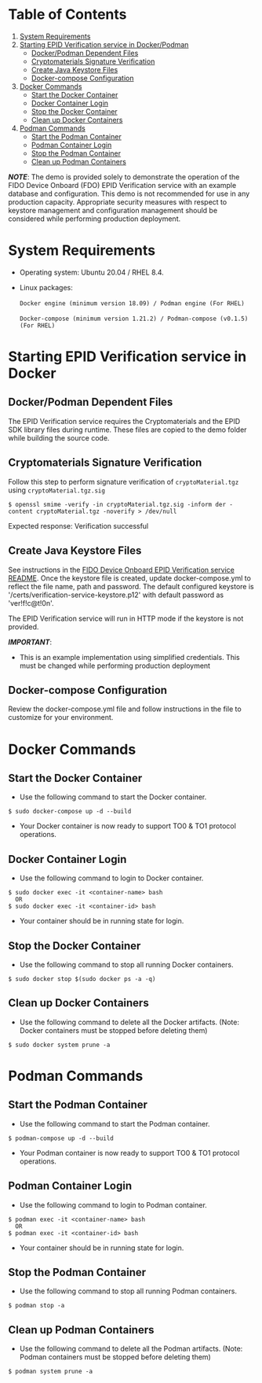 
# Table of Contents
1. [System Requirements](#system-requirements)
1. [Starting EPID Verification service in Docker/Podman](#starting-epid-verification-service-in-docker)
    * [Docker/Podman Dependent Files](#docker-dependent-files)
    * [Cryptomaterials Signature Verification](#cryptomaterials-signature-verification)
    * [Create Java Keystore Files](#create-java-keystore-files)
    * [Docker-compose Configuration](#docker-compose-configuration)
1. [Docker Commands](#docker-commands)
    * [Start the Docker Container](#start-the-docker-container)
    * [Docker Container Login](#docker-container-login)
    * [Stop the Docker Container](#stop-the-docker-container)
    * [Clean up Docker Containers](#clean-up-docker-containers)
1. [Podman Commands](#podman-commands)
    * [Start the Podman Container](#start-the-podman-container)
    * [Podman Container Login](#podman-container-login)
    * [Stop the Podman Container](#stop-the-podman-container)
    * [Clean up Podman Containers](#clean-up-podman-containers)


***NOTE***: The demo is provided solely to demonstrate the operation of the FIDO Device Onboard (FDO) EPID Verification service with an example database and configuration. This demo is not recommended for use in any production capacity. Appropriate security measures with respect to keystore management and configuration management should be considered while performing production deployment.

# System Requirements

* Operating system: Ubuntu 20.04 / RHEL 8.4.

*  Linux packages:<br/><br/>
`Docker engine (minimum version 18.09) / Podman engine (For RHEL)`<br/><br/>
`Docker-compose (minimum version 1.21.2) / Podman-compose (v0.1.5) (For RHEL)`<br/>

# Starting EPID Verification service in Docker

## Docker/Podman Dependent Files

The EPID Verification service requires the Cryptomaterials and the EPID SDK library files during runtime. These files are copied to the demo folder while building the source code.

## Cryptomaterials Signature Verification

Follow this step to perform signature verification of `cryptoMaterial.tgz` using `cryptoMaterial.tgz.sig`

```
$ openssl smime -verify -in cryptoMaterial.tgz.sig -inform der -content cryptoMaterial.tgz -noverify > /dev/null
```
Expected response: Verification successful

## Create Java Keystore Files
See instructions in the [FIDO Device Onboard EPID Verification service README](https://github.com/secure-device-onboard/epid-verification-service#generate-keystores). Once the keystore file is created, update docker-compose.yml to reflect the file name, path and password. The default configured keystore is '/certs/verification-service-keystore.p12' with default password as 'ver!f!c@t!0n'.

The EPID Verification service will run in HTTP mode if the keystore is not provided.

***IMPORTANT***:

-  This is an example implementation using simplified credentials. This must be changed while performing production deployment

## Docker-compose Configuration
Review the docker-compose.yml file and follow instructions in the file to customize for your environment.

# Docker Commands

## Start the Docker Container
* Use the following command to start the Docker container.
```
$ sudo docker-compose up -d --build
```
* Your Docker container is now ready to support TO0 & TO1 protocol operations.

## Docker Container Login
* Use the following command to login to Docker container.
```
$ sudo docker exec -it <container-name> bash
  OR
$ sudo docker exec -it <container-id> bash
```
* Your container should be in running state for login.

## Stop the Docker Container

* Use the following command to stop all running Docker containers.
```
$ sudo docker stop $(sudo docker ps -a -q)
```

## Clean up Docker Containers

* Use the following command to delete all the Docker artifacts. (Note: Docker containers must be stopped before deleting them)
```
$ sudo docker system prune -a
```
# Podman Commands

## Start the Podman Container
* Use the following command to start the Podman container.
```
$ podman-compose up -d --build
```
* Your Podman container is now ready to support TO0 & TO1 protocol operations.

## Podman Container Login
* Use the following command to login to Podman container.
```
$ podman exec -it <container-name> bash
  OR
$ podman exec -it <container-id> bash
```
* Your container should be in running state for login.

## Stop the Podman Container

* Use the following command to stop all running Podman containers.
```
$ podman stop -a
```

## Clean up Podman Containers

* Use the following command to delete all the Podman artifacts. (Note: Podman containers must be stopped before deleting them)
```
$ podman system prune -a
```
